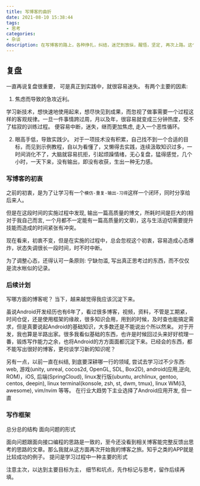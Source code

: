```yaml
---
title: 写博客的曲折
date: 2021-08-10 15:38:44
tags:
- 思考
categories:
- 杂谈
description: 在写博客的路上，各种挣扎，纠结，迷茫到放纵，醒悟，坚定, 再次上路。这个过程反反复复，曲折前进。这里再聊聊与此相关的心路历程
---
```


## 复盘

一直再说复盘很重要， 可是真正到实践中，就很容易迷失。 
有两个主要的因素:

1. 焦虑而导致的急攻近利。 

学习新技术，想快速地使用起来，想尽快见到成果，而忽视了做事需要一个过程这样的客观规律。一旦一件事情跨过周，月以及年，很容易就变成三分钟热度，受不了枯寂的训练过程。 便容易中断，迷失，继而更加焦虑, 走入一个恶性循环。

2. 眼高手低，导致实践少。
对于一项技术没有积累，自己找不到一个合适的目标，而见到示例教程，自以为看懂了，又懒得去实践，连续汲取知识过多，一时间消化不了，大脑就容易抗拒，引起烦躁情绪，无心复盘，猛得感觉，几个小时，一天下来，没有输出，即没有收获，生出一种无力感。

### 写博客的初衷

之前的初衷，是为了让学习有一个`模仿-重复-输出-习得`这样一个闭环，同时分享给后来人。

但是在这段时间的实施过程中发现, 输出一篇高质量的博文，所耗时间是巨大的(相对于我自己而言, 一个月都不一定能有一篇高质量的文章)，这与生活迫切需要提升技能而造成的时间紧张有冲突。

现在看来，初衷不变，但是在实施的过程中，总会忽视这个初衷，容易造成心态爆炸，状态失调很长一段时间，时不时中断。

为了调整心态，还得认可一条原则: 宁缺勿滥, 写出真正思考过的东西，而不仅仅是流水帐似的记录。

### 后续计划

写哪方面的博客呢？ 当下，越来越觉得我应该沉淀下来。

虽说Android开发经历也有6年了，看过很多博客，视频，资料，不管是工期紧，时间仓促，还是使用框架的缘故，很多知识会用，用到的时候，及时查也能搞定需求，但是真要说起Android的基础知识，大多数还是不能说出个所以然来。 
对于开发，我也算是半路出家。很多我看似基础的东西，也许是时候回过头来好好梳理一番，锻炼写作能力之余，也将Android的方方面面都沉淀下来。已经会的东西，都不能写出很好的博客，更何谈学习新的知识呢？

另有一点，以前一直在纠结, 到底要深耕哪一行的领域, 尝试去学习过不少东西: web, 游戏(unity, unreal, cocos2d, OpenGL, SDL, Box2D), android(应用,逆向, ROM)，iOS, 后端(SpringCloud), linux发行版(ubuntu, archlinux, gentoo, centos, deepin), linux terminal(konsole, zsh, st, dwm, tmux), linux WM(i3, awesome), vim/nvim 等等。
在行业大趋势下主业选择了Android应用开发, 但一直

### 写作框架

总分总的结构
面向问题的形式

面向问题跟面向接口编程的思路是一致的，至今还没看到相关博客能完整反馈出思考的思路的文章。那么我就从这方面再次开始我的博客之旅。知乎之类的APP就是比较成功的例子。
提问是学习过程中一种主要的形式

注意主次，以达到主要目标为主， 细节和坑点，先作标记与思考，留作后续再填。
